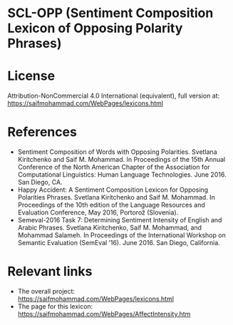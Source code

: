 # SCL-OPP (Sentiment Composition Lexicon of Opposing Polarity Phrases)

# License
Attribution-NonCommercial 4.0 International (equivalent), full version at:
https://saifmohammad.com/WebPages/lexicons.html


# References
- Sentiment Composition of Words with Opposing Polarities. Svetlana Kiritchenko and Saif M. Mohammad. In Proceedings of the 15th Annual Conference of the North American Chapter of the Association for Computational Linguistics: Human Language Technologies. June 2016. San Diego, CA.
- Happy Accident: A Sentiment Composition Lexicon for Opposing Polarities Phrases. Svetlana Kiritchenko and Saif M. Mohammad. In Proceedings of the 10th edition of the Language Resources and Evaluation Conference, May 2016, Portorož (Slovenia).
- Semeval-2016 Task 7: Determining Sentiment Intensity of English and Arabic Phrases. Svetlana Kiritchenko, Saif M. Mohammad, and Mohammad Salameh. In Proceedings of the International Workshop on Semantic Evaluation (SemEval ’16). June 2016. San Diego, California.


# Relevant links
+ The overall project: https://saifmohammad.com/WebPages/lexicons.html
+ The page for this lexicon: https://saifmohammad.com/WebPages/AffectIntensity.htm




